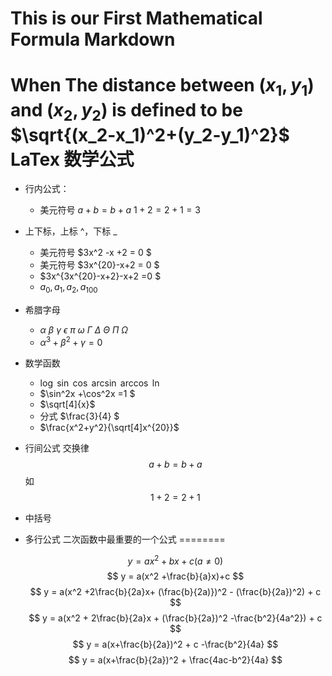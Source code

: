 This is our First Mathematical Formula Markdown
========
When
The distance between $(x_1,y_1)$ and $(x_2,y_2)$ is
defined to be $\sqrt{(x_2-x_1)^2+(y_2-y_1)^2}$
LaTex 数学公式
========
- 行内公式：
    - 美元符号 $a+b=b+a$ $1+2=2+1=3$
- 上下标，上标 ^，下标 _
    - 美元符号 $3x^2 -x +2 = 0 $
    - 美元符号 $3x^{20}-x+2 = 0 $
    - $3x^{3x^{20}-x+2}-x+2 =0 $
    - $a_0, a_1,a_2,a_{100}$
- 希腊字母
    - $\alpha$ $\beta$ $\gamma$ $\epsilon$ $\pi$ $\omega$ $\Gamma$ $\Delta$ $\Theta$ $\Pi$ $\Omega$
    - $\alpha^3 +\beta^2 +\gamma = 0$
- 数学函数
    - $\log$ $\sin$ $\cos$ $\arcsin$ $\arccos$ $\ln$
    - $\sin^2x +\cos^2x =1 $
    - $\sqrt[4]{x}$
    - 分式 $\frac{3}{4} $
    - $\frac{x^2+y^2}{\sqrt[4]x^{20}}$
- 行间公式
交换律 $$ a+b=b+a$$ 如 $$1+2=2+1$$
- 中括号
- 多行公式
 二次函数中最重要的一个公式
========

    $$ y = ax^2 + bx + c     (a ≠ 0)$$
    $$ y = a(x^2 +\frac{b}{a}x)+c $$
    $$ y = a(x^2 +2\frac{b}{2a}x+  (\frac{b}{2a)})^2 - (\frac{b}{2a})^2) + c $$
    $$ y = a(x^2 + 2\frac{b}{2a}x + (\frac{b}{2a})^2 -\frac{b^2}{4a^2}) + c $$
    $$ y = a(x+\frac{b}{2a})^2 + c -\frac{b^2}{4a} $$
    $$ y = a(x+\frac{b}{2a})^2 + \frac{4ac-b^2}{4a} $$   


